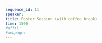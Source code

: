```yaml
---
sequence_id: 11
speaker: 
title: Poster Session (with coffee break)
time: 1500
#affil: 
#webpage: 
---
```

